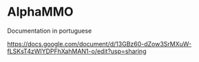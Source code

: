 # AlphaMMO
Documentation in portuguese

https://docs.google.com/document/d/13GBz60-dZow3SrMXuW-fLSKsT4zWIYDPFhXahMAN1-o/edit?usp=sharing
